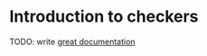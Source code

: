 # Introduction to checkers

TODO: write [great documentation](http://jacobian.org/writing/what-to-write/)

